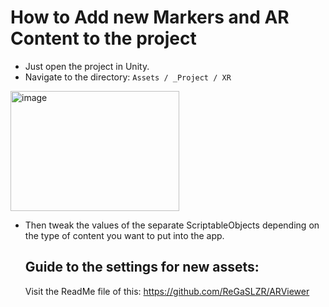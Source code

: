 # How to Add new Markers and AR Content to the project

- Just open the project in Unity.
- Navigate to the directory: `Assets / _Project / XR`
<img width="270" height="192" alt="image" src="https://github.com/user-attachments/assets/a775fc91-9091-41bc-8ce6-092038f6d180" />


- Then tweak the values of the separate ScriptableObjects depending on the type of content you want to put into the app.

  ## Guide to the settings for new assets:
  Visit the ReadMe file of this: https://github.com/ReGaSLZR/ARViewer
